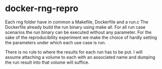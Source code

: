 # docker-rng-repro

Each rng folder have in common a Makefile, Dockerfile and a run.c
The Dockerfile already build the run binary using make all.
For all run case scenarios the run binary can be executed without
any parameter. For the sake of the reproducibility experiment we 
make the choice of hardly setting the parameters under which each
use case is run.

There is no rule to where the results for each run has to be put. I will
assume attaching a volume to each with an associated name and dumping the
run result into that volume will suffice.